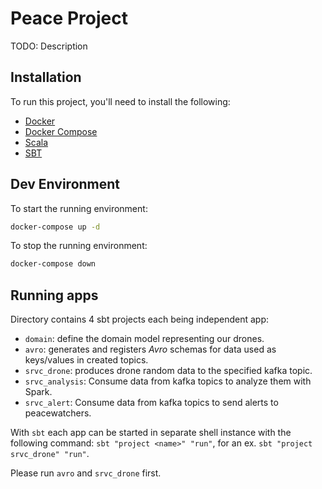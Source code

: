 # Peace Project

TODO: Description

## Installation

To run this project, you'll need to install the following:

- [Docker](https://docs.docker.com/engine/install/)
- [Docker Compose](https://docs.docker.com/compose/install/)
- [Scala](https://www.scala-lang.org/download/)
- [SBT](https://www.scala-sbt.org/download.html)

## Dev Environment

To start the running environment:

```sh
docker-compose up -d
```

To stop the running environment:

```sh
docker-compose down
```

## Running apps

Directory contains 4 sbt projects each being independent app:

- `domain`: define the domain model representing our drones.
- `avro`: generates and registers _Avro_ schemas for data used as keys/values in created topics.
- `srvc_drone`: produces drone random data to the specified kafka topic.
- `srvc_analysis`: Consume data from kafka topics to analyze them with Spark.
- `srvc_alert`: Consume data from kafka topics to send alerts to peacewatchers.

With `sbt` each app can be started in separate shell instance with the following command:
`sbt "project <name>" "run"`, for an ex. `sbt "project srvc_drone" "run"`.

Please run `avro` and `srvc_drone` first.
